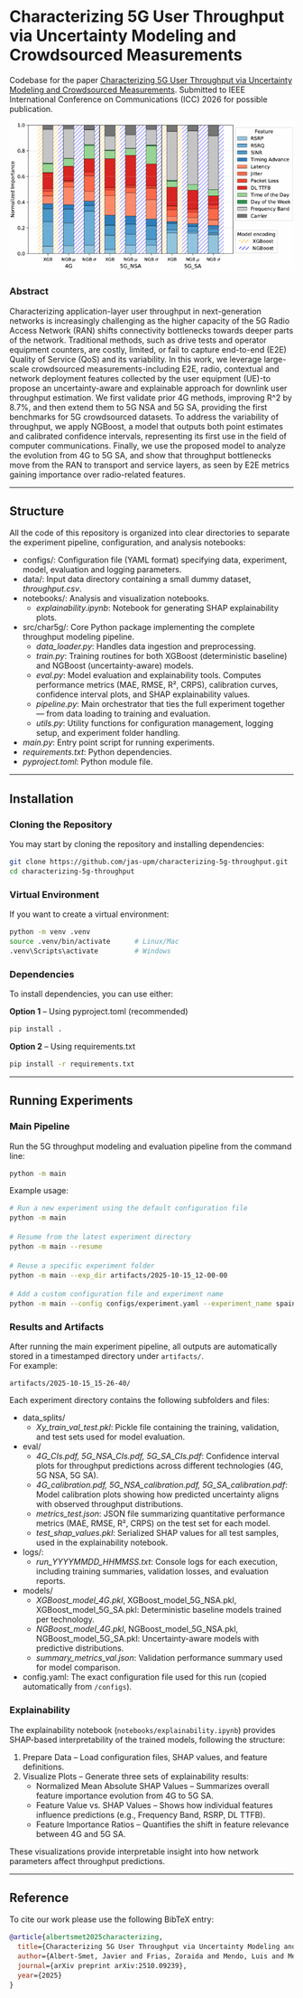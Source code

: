 # Characterizing 5G User Throughput via Uncertainty Modeling and Crowdsourced Measurements

Codebase for the paper [Characterizing 5G User Throughput via Uncertainty Modeling and Crowdsourced Measurements](https://arxiv.org/abs/2510.09239). Submitted to IEEE International Conference on Communications (ICC) 2026 for possible publication.

![Feature importance](notebooks/Fig3.Feature_importance.png)

### Abstract

Characterizing application-layer user throughput in next-generation networks is increasingly challenging as the higher capacity of the 5G Radio Access Network (RAN) shifts connectivity bottlenecks towards deeper parts of the network. Traditional methods, such as drive tests and operator equipment counters, are costly, limited, or fail to capture end-to-end (E2E) Quality of Service (QoS) and its variability. In this work, we leverage large-scale crowdsourced measurements-including E2E, radio, contextual and network deployment features collected by the user equipment (UE)-to propose an uncertainty-aware and explainable approach for downlink user throughput estimation. We first validate prior 4G methods, improving R^2 by 8.7%, and then extend them to 5G NSA and 5G SA, providing the first benchmarks for 5G crowdsourced datasets. To address the variability of throughput, we apply NGBoost, a model that outputs both point estimates and calibrated confidence intervals, representing its first use in the field of computer communications. Finally, we use the proposed model to analyze the evolution from 4G to 5G SA, and show that throughput bottlenecks move from the RAN to transport and service layers, as seen by E2E metrics gaining importance over radio-related features.

---

## Structure

All the code of this repository is organized into clear directories to separate the experiment pipeline, configuration, and analysis notebooks:

- configs/: Configuration file (YAML format) specifying data, experiment, model, evaluation and logging parameters.
- data/: Input data directory containing a small dummy dataset, *throughput.csv*.
- notebooks/: Analysis and visualization notebooks.  
  - *explainability.ipynb*: Notebook for generating SHAP explainability plots.  
- src/char5g/: Core Python package implementing the complete throughput modeling pipeline.
  - *data_loader.py*: Handles data ingestion and preprocessing.  
  - *train.py*: Training routines for both XGBoost (deterministic baseline) and NGBoost (uncertainty-aware) models.  
  - *eval.py*: Model evaluation and explainability tools. Computes performance metrics (MAE, RMSE, R², CRPS), calibration curves, confidence interval plots, and SHAP explainability values.  
  - *pipeline.py*: Main orchestrator that ties the full experiment together — from data loading to training and evaluation.
  - *utils.py*: Utility functions for configuration management, logging setup, and experiment folder handling.  
- *main.py*: Entry point script for running experiments.  
- *requirements.txt*: Python dependencies.  
- *pyproject.toml*: Python module file.  

---

## Installation

### Cloning the Repository

You may start by cloning the repository and installing dependencies:

```bash
git clone https://github.com/jas-upm/characterizing-5g-throughput.git
cd characterizing-5g-throughput
```

### Virtual Environment

If you want to create a virtual environment:

```bash
python -m venv .venv
source .venv/bin/activate      # Linux/Mac
.venv\Scripts\activate         # Windows
```

### Dependencies

To install dependencies, you can use either:

**Option 1** – Using pyproject.toml (recommended)
```bash
pip install .
```

**Option 2** – Using requirements.txt
```bash
pip install -r requirements.txt
```


---

## Running Experiments

### Main Pipeline

Run the 5G throughput modeling and evaluation pipeline from the command line:

```bash
python -m main
```

Example usage:

```bash
# Run a new experiment using the default configuration file
python -m main

# Resume from the latest experiment directory
python -m main --resume

# Reuse a specific experiment folder
python -m main --exp_dir artifacts/2025-10-15_12-00-00

# Add a custom configuration file and experiment name
python -m main --config configs/experiment.yaml --experiment_name spain_5g_test
```

### Results and Artifacts

After running the main experiment pipeline, all outputs are automatically stored in a timestamped directory under `artifacts/`.  
For example:
```
artifacts/2025-10-15_15-26-40/
```

Each experiment directory contains the following subfolders and files:

- data_splits/
  - *Xy_train_val_test.pkl*: Pickle file containing the training, validation, and test sets used for model evaluation.
- eval/
  - *4G_CIs.pdf, 5G_NSA_CIs.pdf, 5G_SA_CIs.pdf*: Confidence interval plots for throughput predictions across different technologies (4G, 5G NSA, 5G SA).  
  - *4G_calibration.pdf, 5G_NSA_calibration.pdf, 5G_SA_calibration.pdf*: Model calibration plots showing how predicted uncertainty aligns with observed throughput distributions.  
  - *metrics_test.json*: JSON file summarizing quantitative performance metrics (MAE, RMSE, R², CRPS) on the test set for each model.  
  - *test_shap_values.pkl*: Serialized SHAP values for all test samples, used in the explainability notebook.
- logs/:
  - *run_YYYYMMDD_HHMMSS.txt*: Console logs for each execution, including training summaries, validation losses, and evaluation reports.
- models/
  - *XGBoost_model_4G.pkl*, XGBoost_model_5G_NSA.pkl, XGBoost_model_5G_SA.pkl: Deterministic baseline models trained per technology.  
  - *NGBoost_model_4G.pkl*, NGBoost_model_5G_NSA.pkl, NGBoost_model_5G_SA.pkl: Uncertainty-aware models with predictive distributions.  
  - *summary_metrics_val.json*: Validation performance summary used for model comparison.
- config.yaml: The exact configuration file used for this run (copied automatically from `/configs`).

### Explainability

The explainability notebook (`notebooks/explainability.ipynb`) provides SHAP-based interpretability of the trained models, following the structure:

1. Prepare Data – Load configuration files, SHAP values, and feature definitions.  
2. Visualize Plots – Generate three sets of explainability results:  
   - Normalized Mean Absolute SHAP Values – Summarizes overall feature importance evolution from 4G to 5G SA.  
   - Feature Value vs. SHAP Values – Shows how individual features influence predictions (e.g., Frequency Band, RSRP, DL TTFB).  
   - Feature Importance Ratios – Quantifies the shift in feature relevance between 4G and 5G SA.  

These visualizations provide interpretable insight into how network parameters affect throughput predictions.

---

## Reference

To cite our work please use the following BibTeX entry:

```bibtex
@article{albertsmet2025characterizing,
  title={Characterizing 5G User Throughput via Uncertainty Modeling and Crowdsourced Measurements},
  author={Albert-Smet, Javier and Frias, Zoraida and Mendo, Luis and Melones, Sergio and Yraola, Eduardo},
  journal={arXiv preprint arXiv:2510.09239},
  year={2025}
}
```